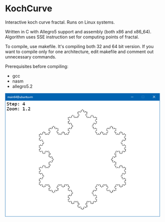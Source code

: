 # KochCurve

Interactive koch curve fractal. Runs on Linux systems.

Written in C with Allegro5 support and assembly (both x86 and x86_64). Algorithm uses SSE instruction set for computing points of fractal. 

To compile, use makefile. It's compiling both 32 and 64 bit version. If you want to compile only for one architecture, edit makefile and comment out unnecessary commands.

Prerequisites before compiling:
- gcc
- nasm
- allegro5.2

![Screenshot](screenshot.png)
